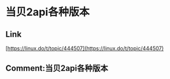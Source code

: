 # 当贝2api各种版本
## Link 
 [https://linux.do/t/topic/444507](https://linux.do/t/topic/444507) 
 ## Comment:当贝2api各种版本